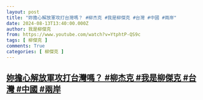 ```yaml
---
layout: post
title: "妳擔心解放軍攻打台灣嗎？ #柳杰克 #我是柳傑克 #台灣 #中國 #兩岸"
date: 2024-08-13T13:40:00.000Z
author: 我是柳傑克
from: https://www.youtube.com/watch?v=YtphtP-QS9c
tags: [ 柳傑克 ]
comments: True
categories: [ 柳傑克 ]
---
```

<!--1723556400000-->
[妳擔心解放軍攻打台灣嗎？ #柳杰克 #我是柳傑克 #台灣 #中國 #兩岸](https://www.youtube.com/watch?v=YtphtP-QS9c)
------

<div>

</div>
